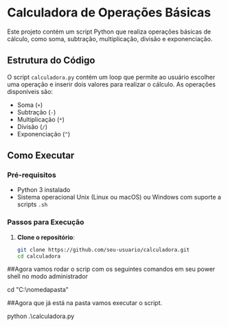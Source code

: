 # Calculadora de Operações Básicas

Este projeto contém um script Python que realiza operações básicas de cálculo, como soma, subtração, multiplicação, divisão e exponenciação.

## Estrutura do Código

O script `calculadora.py` contém um loop que permite ao usuário escolher uma operação e inserir dois valores para realizar o cálculo. As operações disponíveis são:

- Soma (`+`)
- Subtração (`-`)
- Multiplicação (`*`)
- Divisão (`/`)
- Exponenciação (`^`)

## Como Executar

### Pré-requisitos

- Python 3 instalado
- Sistema operacional Unix (Linux ou macOS) ou Windows com suporte a scripts `.sh`

### Passos para Execução

1. **Clone o repositório**:
   ```sh
   git clone https://github.com/seu-usuario/calculadora.git
   cd calculadora
   ```

##Agora vamos rodar o scrip com os seguintes comandos em seu power shell no modo administrador

cd "C:\nomedapasta"

##Agora que já está na pasta vamos executar o script.

python .\calculadora.py


